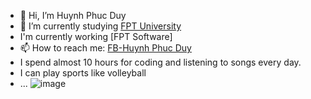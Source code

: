 - 👋 Hi, I’m Huynh Phuc Duy
- 🌱 I’m currently studying [FPT University](https://fpt.edu.vn/) 
- I'm currently working [FPT Software]
- 📫 How to reach me: [FB-Huynh Phuc Duy](https://www.facebook.com/duyhp.se/)
- I spend almost 10 hours for coding and listening to songs every day.
- I can play sports like volleyball
- ...
![image](https://user-images.githubusercontent.com/74224089/113338242-0c212700-9353-11eb-8db0-748039eab079.png)
<!---
duyhp-fpt/duyhp-fpt is a ✨ special ✨ repository because its `README.md` (this file) appears on your GitHub profile.
You can click the Preview link to take a look at your changes.
--->
